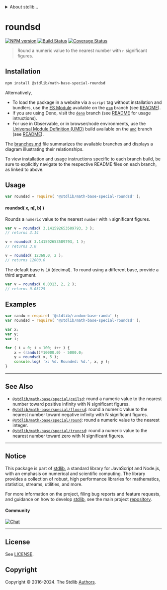 <!--

@license Apache-2.0

Copyright (c) 2018 The Stdlib Authors.

Licensed under the Apache License, Version 2.0 (the "License");
you may not use this file except in compliance with the License.
You may obtain a copy of the License at

   http://www.apache.org/licenses/LICENSE-2.0

Unless required by applicable law or agreed to in writing, software
distributed under the License is distributed on an "AS IS" BASIS,
WITHOUT WARRANTIES OR CONDITIONS OF ANY KIND, either express or implied.
See the License for the specific language governing permissions and
limitations under the License.

-->


<details>
  <summary>
    About stdlib...
  </summary>
  <p>We believe in a future in which the web is a preferred environment for numerical computation. To help realize this future, we've built stdlib. stdlib is a standard library, with an emphasis on numerical and scientific computation, written in JavaScript (and C) for execution in browsers and in Node.js.</p>
  <p>The library is fully decomposable, being architected in such a way that you can swap out and mix and match APIs and functionality to cater to your exact preferences and use cases.</p>
  <p>When you use stdlib, you can be absolutely certain that you are using the most thorough, rigorous, well-written, studied, documented, tested, measured, and high-quality code out there.</p>
  <p>To join us in bringing numerical computing to the web, get started by checking us out on <a href="https://github.com/stdlib-js/stdlib">GitHub</a>, and please consider <a href="https://opencollective.com/stdlib">financially supporting stdlib</a>. We greatly appreciate your continued support!</p>
</details>

# roundsd

[![NPM version][npm-image]][npm-url] [![Build Status][test-image]][test-url] [![Coverage Status][coverage-image]][coverage-url] <!-- [![dependencies][dependencies-image]][dependencies-url] -->

> Round a numeric value to the nearest number with `n` significant figures.

<section class="installation">

## Installation

```bash
npm install @stdlib/math-base-special-roundsd
```

Alternatively,

-   To load the package in a website via a `script` tag without installation and bundlers, use the [ES Module][es-module] available on the [`esm`][esm-url] branch (see [README][esm-readme]).
-   If you are using Deno, visit the [`deno`][deno-url] branch (see [README][deno-readme] for usage intructions).
-   For use in Observable, or in browser/node environments, use the [Universal Module Definition (UMD)][umd] build available on the [`umd`][umd-url] branch (see [README][umd-readme]).

The [branches.md][branches-url] file summarizes the available branches and displays a diagram illustrating their relationships.

To view installation and usage instructions specific to each branch build, be sure to explicitly navigate to the respective README files on each branch, as linked to above.

</section>

<section class="usage">

## Usage

```javascript
var roundsd = require( '@stdlib/math-base-special-roundsd' );
```

#### roundsd( x, n\[, b] )

Rounds a `numeric` value to the nearest `number` with `n` significant figures.

```javascript
var v = roundsd( 3.141592653589793, 3 );
// returns 3.14

v = roundsd( 3.141592653589793, 1 );
// returns 3.0

v = roundsd( 12368.0, 2 );
// returns 12000.0
```

The default base is `10` (decimal). To round using a different base, provide a third argument.

```javascript
var v = roundsd( 0.0313, 2, 2 );
// returns 0.03125
```

</section>

<!-- /.usage -->

<section class="notes">

</section>

<!-- /.notes -->

<section class="examples">

## Examples

<!-- eslint no-undef: "error" -->

```javascript
var randu = require( '@stdlib/random-base-randu' );
var roundsd = require( '@stdlib/math-base-special-roundsd' );

var x;
var y;
var i;

for ( i = 0; i < 100; i++ ) {
    x = (randu()*10000.0) - 5000.0;
    y = roundsd( x, 5 );
    console.log( 'x: %d. Rounded: %d.', x, y );
}
```

</section>

<!-- /.examples -->

<!-- Section for related `stdlib` packages. Do not manually edit this section, as it is automatically populated. -->

<section class="related">

* * *

## See Also

-   <span class="package-name">[`@stdlib/math-base/special/ceilsd`][@stdlib/math/base/special/ceilsd]</span><span class="delimiter">: </span><span class="description">round a numeric value to the nearest number toward positive infinity with N significant figures.</span>
-   <span class="package-name">[`@stdlib/math-base/special/floorsd`][@stdlib/math/base/special/floorsd]</span><span class="delimiter">: </span><span class="description">round a numeric value to the nearest number toward negative infinity with N significant figures.</span>
-   <span class="package-name">[`@stdlib/math-base/special/round`][@stdlib/math/base/special/round]</span><span class="delimiter">: </span><span class="description">round a numeric value to the nearest integer.</span>
-   <span class="package-name">[`@stdlib/math-base/special/truncsd`][@stdlib/math/base/special/truncsd]</span><span class="delimiter">: </span><span class="description">round a numeric value to the nearest number toward zero with N significant figures.</span>

</section>

<!-- /.related -->

<!-- Section for all links. Make sure to keep an empty line after the `section` element and another before the `/section` close. -->


<section class="main-repo" >

* * *

## Notice

This package is part of [stdlib][stdlib], a standard library for JavaScript and Node.js, with an emphasis on numerical and scientific computing. The library provides a collection of robust, high performance libraries for mathematics, statistics, streams, utilities, and more.

For more information on the project, filing bug reports and feature requests, and guidance on how to develop [stdlib][stdlib], see the main project [repository][stdlib].

#### Community

[![Chat][chat-image]][chat-url]

---

## License

See [LICENSE][stdlib-license].


## Copyright

Copyright &copy; 2016-2024. The Stdlib [Authors][stdlib-authors].

</section>

<!-- /.stdlib -->

<!-- Section for all links. Make sure to keep an empty line after the `section` element and another before the `/section` close. -->

<section class="links">

[npm-image]: http://img.shields.io/npm/v/@stdlib/math-base-special-roundsd.svg
[npm-url]: https://npmjs.org/package/@stdlib/math-base-special-roundsd

[test-image]: https://github.com/stdlib-js/math-base-special-roundsd/actions/workflows/test.yml/badge.svg?branch=v0.2.2
[test-url]: https://github.com/stdlib-js/math-base-special-roundsd/actions/workflows/test.yml?query=branch:v0.2.2

[coverage-image]: https://img.shields.io/codecov/c/github/stdlib-js/math-base-special-roundsd/main.svg
[coverage-url]: https://codecov.io/github/stdlib-js/math-base-special-roundsd?branch=main

<!--

[dependencies-image]: https://img.shields.io/david/stdlib-js/math-base-special-roundsd.svg
[dependencies-url]: https://david-dm.org/stdlib-js/math-base-special-roundsd/main

-->

[chat-image]: https://img.shields.io/gitter/room/stdlib-js/stdlib.svg
[chat-url]: https://app.gitter.im/#/room/#stdlib-js_stdlib:gitter.im

[stdlib]: https://github.com/stdlib-js/stdlib

[stdlib-authors]: https://github.com/stdlib-js/stdlib/graphs/contributors

[umd]: https://github.com/umdjs/umd
[es-module]: https://developer.mozilla.org/en-US/docs/Web/JavaScript/Guide/Modules

[deno-url]: https://github.com/stdlib-js/math-base-special-roundsd/tree/deno
[deno-readme]: https://github.com/stdlib-js/math-base-special-roundsd/blob/deno/README.md
[umd-url]: https://github.com/stdlib-js/math-base-special-roundsd/tree/umd
[umd-readme]: https://github.com/stdlib-js/math-base-special-roundsd/blob/umd/README.md
[esm-url]: https://github.com/stdlib-js/math-base-special-roundsd/tree/esm
[esm-readme]: https://github.com/stdlib-js/math-base-special-roundsd/blob/esm/README.md
[branches-url]: https://github.com/stdlib-js/math-base-special-roundsd/blob/main/branches.md

[stdlib-license]: https://raw.githubusercontent.com/stdlib-js/math-base-special-roundsd/main/LICENSE

<!-- <related-links> -->

[@stdlib/math/base/special/ceilsd]: https://github.com/stdlib-js/math-base-special-ceilsd

[@stdlib/math/base/special/floorsd]: https://github.com/stdlib-js/math-base-special-floorsd

[@stdlib/math/base/special/round]: https://github.com/stdlib-js/math-base-special-round

[@stdlib/math/base/special/truncsd]: https://github.com/stdlib-js/math-base-special-truncsd

<!-- </related-links> -->

</section>

<!-- /.links -->
